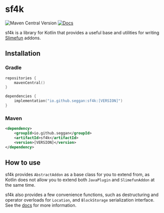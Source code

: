 # sf4k

![Maven Central Version](https://img.shields.io/maven-central/v/io.github.seggan/sf4k)
[![Docs](https://img.shields.io/badge/docs-gh--pages-blue)](https://seggan.github.io/sf4k/)

sf4k is a library for Kotlin that provides a useful base and utilities for writing 
[Slimefun](https://github.com/Slimefun/Slimefun4) addons. 

## Installation

### Gradle

```kotlin
repositories {
    mavenCentral()
}

dependencies {
    implementation("io.github.seggan:sf4k:[VERSION]")
}
```

### Maven

```xml
<dependency>
    <groupId>io.github.seggan</groupId>
    <artifactId>sf4k</artifactId>
    <version>[VERSION]</version>
</dependency>
```

## How to use

sf4k provides `AbstractAddon` as a base class for you to extend from, as Kotlin does not allow
you to extend both `JavaPlugin` and `SlimefunAddon` at the same time.

sf4k also provides a few convenience functions, such as destructuring and operator overloads for
`Location`, and `BlockStorage` serialization interface. See the [docs](https://seggan.github.io/sf4k/)
for more information.

